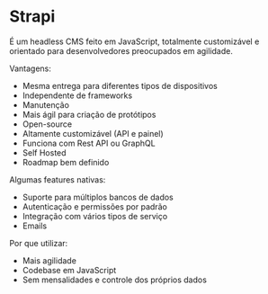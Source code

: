 # Strapi

É um headless CMS feito em JavaScript, totalmente customizável e orientado para desenvolvedores preocupados em agilidade.

Vantagens:

- Mesma entrega para diferentes tipos de dispositivos
- Independente de frameworks
- Manutenção
- Mais ágil para criação de protótipos
- Open-source
- Altamente customizável (API e painel)
- Funciona com Rest API ou GraphQL
- Self Hosted
- Roadmap bem definido

Algumas features nativas:

- Suporte para múltiplos bancos de dados
- Autenticação e permissões por padrão
- Integração com vários tipos de serviço
- Emails

Por que utilizar:

- Mais agilidade
- Codebase em JavaScript
- Sem mensalidades e controle dos próprios dados
